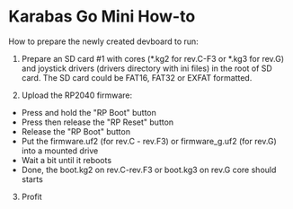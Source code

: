 # Karabas Go Mini How-to

How to prepare the newly created devboard to run:

1. Prepare an SD card #1 with cores (*.kg2 for rev.C-F3 or *.kg3 for rev.G) and joystick drivers (drivers directory with ini files) in the root of SD card. The SD card could be FAT16, FAT32 or EXFAT formatted.

2. Upload the RP2040 firmware:

- Press and hold the "RP Boot" button
- Press then release the "RP Reset" button
- Release the "RP Boot" button
- Put the firmware.uf2 (for rev.C - rev.F3) or firmware_g.uf2 (for rev.G) into a mounted drive
- Wait a bit until it reboots
- Done, the boot.kg2 on rev.C-rev.F3 or boot.kg3 on rev.G core should starts

3. Profit

